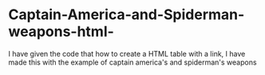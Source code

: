 # Captain-America-and-Spiderman-weapons-html-
I have given the code that how to create a HTML table with a link, I have made this with the example of captain america's and spiderman's weapons

